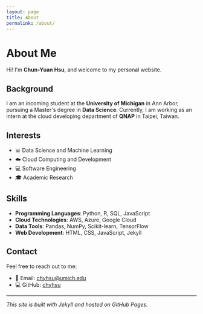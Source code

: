 ```yaml
---
layout: page
title: About
permalink: /about/
---
```


# About Me

Hi! I'm **Chun-Yuan Hsu**, and welcome to my personal website.

## Background

I am an incoming student at the **University of Michigan** in Ann Arbor, pursuing a Master's degree in **Data Science**. Currently, I am working as an intern at the cloud developing department of **QNAP** in Taipei, Taiwan.

## Interests

- 📊 Data Science and Machine Learning
- ☁️ Cloud Computing and Development
- 💻 Software Engineering
- 🎓 Academic Research

## Skills

- **Programming Languages**: Python, R, SQL, JavaScript
- **Cloud Technologies**: AWS, Azure, Google Cloud
- **Data Tools**: Pandas, NumPy, Scikit-learn, TensorFlow
- **Web Development**: HTML, CSS, JavaScript, Jekyll

## Contact

Feel free to reach out to me:

- 📧 Email: [chyhsu@umich.edu](mailto:chyhsu@umich.edu)
- 💻 GitHub: [chyhsu](https://github.com/chyhsu)

---

*This site is built with Jekyll and hosted on GitHub Pages.* 